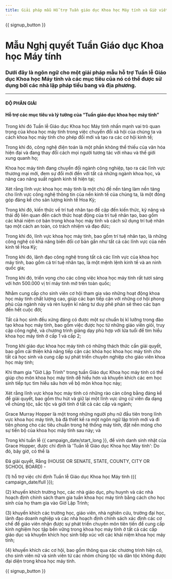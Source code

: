 ```yaml
---
title: Giải pháp mẫu Hỗ trợ Tuần giáo dục Khoa học Máy tính và Giờ viết mã
---
```


{{ signup_button }}

# Mẫu Nghị quyết Tuần Giáo dục Khoa học Máy tính

### Dưới đây là ngôn ngữ cho một giải pháp mẫu hỗ trợ Tuần lễ Giáo dục Khoa học Máy tính và các mục tiêu của nó có thể được sử dụng bởi các nhà lập pháp tiểu bang và địa phương.

* * *

#### **ĐỘ PHÂN GIẢI**  


#### Hỗ trợ các mục tiêu và lý tưởng của “Tuần giáo dục khoa học máy tính”

Trong khi đó Tuần lễ Giáo dục Khoa học Máy tính nhấn mạnh vai trò quan trọng của khoa học máy tính trong việc chuyển đổi xã hội của chúng ta và cách khoa học máy tính cho phép đổi mới và tạo ra các cơ hội kinh tế;

Trong khi đó, công nghệ điện toán là một phần không thể thiếu của văn hóa hiện đại và đang thay đổi cách mọi người tương tác với nhau và thế giới xung quanh họ;

Khoa học máy tính đang chuyển đổi ngành công nghiệp, tạo ra các lĩnh vực thương mại mới, đem sự đổi mới đến với tất cả những ngành khoa học, và nâng cao năng suất ngành kinh tế hiện tại;

Xét rằng lĩnh vực khoa học máy tính là một chủ đề nền tảng làm nền tảng cho lĩnh vực công nghệ thông tin của nền kinh tế của chúng ta, là một đóng góp đáng kể cho sản lượng kinh tế Hoa Kỳ;

Trong khi đó, kiến thức về trí tuệ nhân tạo đề cập đến kiến thức, kỹ năng và thái độ liên quan đến cách thức hoạt động của trí tuệ nhân tạo, bao gồm các khái niệm cơ bản trong khoa học máy tính và cách sử dụng trí tuệ nhân tạo một cách an toàn, có trách nhiệm và đạo đức;

Trong khi đó, lĩnh vực khoa học máy tính, bao gồm trí tuệ nhân tạo, là những công nghệ có khả năng biến đổi cơ bản gần như tất cả các lĩnh vực của nền kinh tế Hoa Kỳ;

Trong khi đó, lãnh đạo công nghệ trong tất cả các lĩnh vực của khoa học máy tính, bao gồm cả trí tuệ nhân tạo, là một mệnh lệnh kinh tế và an ninh quốc gia;

Trong khi đó, triển vọng cho các công việc khoa học máy tính rất tươi sáng với hơn 500.000 vị trí máy tính mở trên toàn quốc;

Nhằm cung cấp cho sinh viên cơ hội tham gia vào những hoạt động khoa học máy tính chất lượng cao, giúp các bạn tiếp cận với những cơ hội phong phú của ngành này và rèn luyện kĩ năng tư duy phê phán sẽ theo các bạn đến hết cuộc đời;

Tất cả học sinh đều xứng đáng có được một sự chuẩn bị kĩ lưỡng trong đào tạo khoa học máy tính, bao gồm việc được học từ những giáo viên giỏi, truy cập công nghệ, và chương trình giảng dạy phù hợp với lứa tuổi để tìm hiểu khoa học máy tính ở cấp 1 và cấp 2;

Trong khi giáo dục khoa học máy tính có những thách thức cần giải quyết, bao gồm cải thiện khả năng tiếp cận các khóa học khoa học máy tính cho tất cả học sinh và cung cấp sự phát triển chuyên nghiệp cho giáo viên khoa học máy tính;

Khi tham gia "Giờ Lập Trình" trong tuần Giáo dục Khoa học máy tính có thể giúp cho môn khoa học máy tính dễ hiểu hơn và khuyến khích các em học sinh tiếp tục tìm hiểu sâu hơn về bộ môn khoa học này;

Xét rằng lĩnh vực khoa học máy tính có những rào cản công bằng đáng kể để giải quyết, bao gồm thu hút và giữ lại một lĩnh vực ứng cử viên đa dạng về chủng tộc, sắc tộc và giới tính ở tất cả các cấp và ngành;

Grace Murray Hopper là một trong những người phụ nữ đầu tiên trong lĩnh vực khoa học máy tính, bà đã thiết kế ra một ngôn ngữ lập trình mới và đi tiên phong cho các tiêu chuẩn trong hệ thống máy tính, đặt nền móng cho sự tiến bộ của khoa học máy tính sau này; và

Trong khi tuần lễ {{ campaign_date/start_long }}, để vinh danh sinh nhật của Grace Hopper, được chỉ định là 'Tuần lễ Giáo dục Khoa học Máy tính': Do đó, bây giờ, có thể là <br />

Đã giải quyết, Rằng (HOUSE OR SENATE, STATE, COUNTY, CITY OR SCHOOL BOARD) -

(1) hỗ trợ việc chỉ định Tuần lễ Giáo dục Khoa học Máy tính ({{ campaign_date/full }});

(2) khuyến khích trường học, các nhà giáo dục, phụ huynh và các nhà hoạch định chính sách tham gia tuần khoa học máy tính bằng cách cho học sinh của họ tham gia vào Giờ Lập Trình;

(3) khuyến khích các trường học, giáo viên, nhà nghiên cứu, trường đại học, lãnh đạo doanh nghiệp và các nhà hoạch định chính sách xác định các cơ chế để giáo viên nhận được sự phát triển chuyên môn tiên tiến để cung cấp kinh nghiệm học tập bền vững trong khoa học máy tính ở tất cả các cấp giáo dục và khuyến khích học sinh tiếp xúc với các khái niệm khoa học máy tính;

(4) khuyến khích các cơ hội, bao gồm thông qua các chương trình hiện có, cho sinh viên nữ và sinh viên từ các nhóm chủng tộc và dân tộc không được đại diện trong khoa học máy tính.

{{ signup_button }}